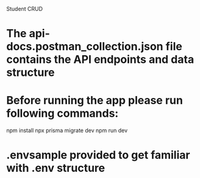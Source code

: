 Student CRUD

# The api-docs.postman_collection.json file contains the API endpoints and data structure

# Before running the app please run following commands:
 npm install
 npx prisma migrate dev
 npm run dev

# .envsample provided to get familiar with .env structure